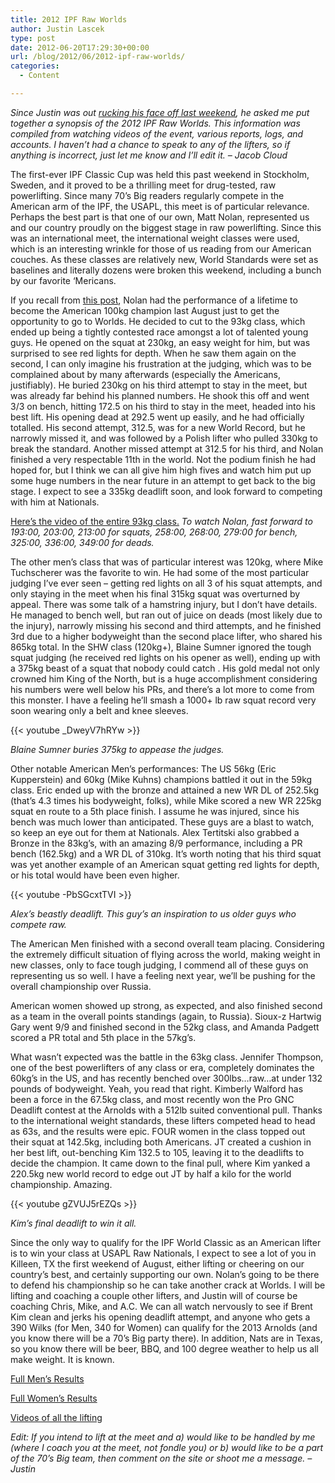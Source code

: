```yaml
---
title: 2012 IPF Raw Worlds
author: Justin Lascek
type: post
date: 2012-06-20T17:29:30+00:00
url: /blog/2012/06/2012-ipf-raw-worlds/
categories:
  - Content

---
```

_Since Justin was out <a href="/blog/2012/06/go-ruck-challenge-review/" target="_blank">rucking his face off last weekend</a>, he asked me put together a synopsis of the 2012 IPF Raw Worlds. This information was compiled from watching videos of the event, various reports, logs, and accounts. I haven&#8217;t had a chance to speak to any of the lifters, so if anything is incorrect, just let me know and I&#8217;ll edit it. &#8211; Jacob Cloud_
  

  
The first-ever IPF Classic Cup was held this past weekend in Stockholm, Sweden, and it proved to be a thrilling meet for drug-tested, raw powerlifting. Since many 70&#8217;s Big readers regularly compete in the American arm of the IPF, the USAPL, this meet is of particular relevance. Perhaps the best part is that one of our own, Matt Nolan, represented us and our country proudly on the biggest stage in raw powerlifting. Since this was an international meet, the international weight classes were used, which is an interesting wrinkle for those of us reading from our American couches. As these classes are relatively new, World Standards were set as baselines and literally dozens were broken this weekend, including a bunch by our favorite &#8216;Mericans.
  

  
If you recall from <a href="/blog/2011/08/shout-outs/" target="_blank">this post</a>, Nolan had the performance of a lifetime to become the American 100kg champion last August just to get the opportunity to go to Worlds. He decided to cut to the 93kg class, which ended up being a tightly contested race amongst a lot of talented young guys. He opened on the squat at 230kg, an easy weight for him, but was surprised to see red lights for depth. When he saw them again on the second, I can only imagine his frustration at the judging, which was to be complained about by many afterwards (especially the Americans, justifiably). He buried 230kg on his third attempt to stay in the meet, but was already far behind his planned numbers. He shook this off and went 3/3 on bench, hitting 172.5 on his third to stay in the meet, headed into his best lift. His opening dead at 292.5 went up easily, and he had officially totalled. His second attempt, 312.5, was for a new World Record, but he narrowly missed it, and was followed by a Polish lifter who pulled 330kg to break the standard. Another missed attempt at 312.5 for his third, and Nolan finished a very respectable 11th in the world. Not the podium finish he had hoped for, but I think we can all give him high fives and watch him put up some huge numbers in the near future in an attempt to get back to the big stage. I expect to see a 335kg deadlift soon, and look forward to competing with him at Nationals.
  

  
<a href="http://styrkelyft.qrodo.tv/index/30?eventid=2261" target="_blank">Here&#8217;s the video of the entire 93kg class.</a> _To watch Nolan, fast forward to 193:00, 203:00, 213:00 for squats, 258:00, 268:00, 279:00 for bench, 325:00, 336:00, 349:00 for deads._
  

  
The other men&#8217;s class that was of particular interest was 120kg, where Mike Tuchscherer was the favorite to win. He had some of the most particular judging I&#8217;ve ever seen &#8211; getting red lights on all 3 of his squat attempts, and only staying in the meet when his final 315kg squat was overturned by appeal. There was some talk of a hamstring injury, but I don&#8217;t have details. He managed to bench well, but ran out of juice on deads (most likely due to the injury), narrowly missing his second and third attempts, and he finished 3rd due to a higher bodyweight than the second place lifter, who shared his 865kg total. In the SHW class (120kg+), Blaine Sumner ignored the tough squat judging (he received red lights on his opener as well), ending up with a 375kg beast of a squat that nobody could catch . His gold medal not only crowned him King of the North, but is a huge accomplishment considering his numbers were well below his PRs, and there&#8217;s a lot more to come from this monster. I have a feeling he&#8217;ll smash a 1000+ lb raw squat record very soon wearing only a belt and knee sleeves.
  

  
{{< youtube _DweyV7hRYw >}}

_Blaine Sumner buries 375kg to appease the judges._
  

  
Other notable American Men&#8217;s performances: The US 56kg (Eric Kupperstein) and 60kg (Mike Kuhns) champions battled it out in the 59kg class. Eric ended up with the bronze and attained a new WR DL of 252.5kg (that&#8217;s 4.3 times his bodyweight, folks), while Mike scored a new WR 225kg squat en route to a 5th place finish. I assume he was injured, since his bench was much lower than anticipated. These guys are a blast to watch, so keep an eye out for them at Nationals. Alex Tertitski also grabbed a Bronze in the 83kg&#8217;s, with an amazing 8/9 performance, including a PR bench (162.5kg) and a WR DL of 310kg. It&#8217;s worth noting that his third squat was yet another example of an American squat getting red lights for depth, or his total would have been even higher.
  


{{< youtube -PbSGcxtTVI >}}
  
_Alex&#8217;s beastly deadlift. This guy&#8217;s an inspiration to us older guys who compete raw._
  

  
The American Men finished with a second overall team placing. Considering the extremely difficult situation of flying across the world, making weight in new classes, only to face tough judging, I commend all of these guys on representing us so well. I have a feeling next year, we&#8217;ll be pushing for the overall championship over Russia.
  

  
American women showed up strong, as expected, and also finished second as a team in the overall points standings (again, to Russia). Sioux-z Hartwig Gary went 9/9 and finished second in the 52kg class, and Amanda Padgett scored a PR total and 5th place in the 57kg&#8217;s.
  

  
What wasn&#8217;t expected was the battle in the 63kg class. Jennifer Thompson, one of the best powerlifters of any class or era, completely dominates the 60kg&#8217;s in the US, and has recently benched over 300lbs&#8230;raw&#8230;at under 132 pounds of bodyweight. Yeah, you read that right. Kimberly Walford has been a force in the 67.5kg class, and most recently won the Pro GNC Deadlift contest at the Arnolds with a 512lb suited conventional pull. Thanks to the international weight standards, these lifters competed head to head as 63s, and the results were epic. FOUR women in the class topped out their squat at 142.5kg, including both Americans. JT created a cushion in her best lift, out-benching Kim 132.5 to 105, leaving it to the deadlifts to decide the champion. It came down to the final pull, where Kim yanked a 220.5kg new world record to edge out JT by half a kilo for the world championship. Amazing.
  

  
{{< youtube gZVUJ5rEZQs >}}
  
_Kim&#8217;s final deadlift to win it all._
  

  
Since the only way to qualify for the IPF World Classic as an American lifter is to win your class at USAPL Raw Nationals, I expect to see a lot of you in Killeen, TX the first weekend of August, either lifting or cheering on our country&#8217;s best, and certainly supporting our own. Nolan&#8217;s going to be there to defend his championship so he can take another crack at Worlds. I will be lifting and coaching a couple other lifters, and Justin will of course be coaching Chris, Mike, and A.C. We can all watch nervously to see if Brent Kim clean and jerks his opening deadlift attempt, and anyone who gets a 390 Wilks (for Men, 340 for Women) can qualify for the 2013 Arnolds (and you know there will be a 70&#8217;s Big party there). In addition, Nats are in Texas, so you know there will be beer, BBQ, and 100 degree weather to help us all make weight. It is known.
  

  
<a href="http://www.powerlifting-ipf.com/fileadmin/data/results/2012/World-Cup_Classic/Men/scoresheet_m.htm" target="_blank">Full Men&#8217;s Results</a>
  

  
<a href="http://www.powerlifting-ipf.com/fileadmin/data/results/2012/World-Cup_Classic/Women/scoresheet_w.htm" target="_blank">Full Women&#8217;s Results</a>
  

  
<a href="http://styrkelyft.qrodo.tv/index/4?district_id=329" target="_blank">Videos of all the lifting</a>
  

  
_Edit: If you intend to lift at the meet and a) would like to be handled by me (where I coach you at the meet, not fondle you) or b) would like to be a part of the 70&#8217;s Big team, then comment on the site or shoot me a message. &#8211;Justin_
